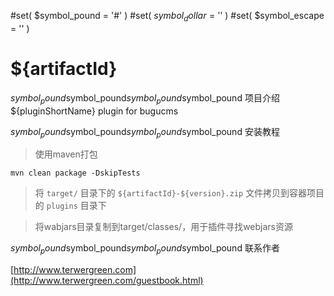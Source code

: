 #set( $symbol_pound = '#' )
#set( $symbol_dollar = '$' )
#set( $symbol_escape = '\' )
# ${artifactId}

$symbol_pound$symbol_pound$symbol_pound$symbol_pound 项目介绍
${pluginShortName} plugin for bugucms

$symbol_pound$symbol_pound$symbol_pound$symbol_pound 安装教程

> 使用maven打包

```
mvn clean package -DskipTests
```

> 将 ``target/`` 目录下的 ``${artifactId}-${version}.zip`` 文件拷贝到容器项目的 ``plugins`` 目录下

> 将wabjars目录复制到target/classes/，用于插件寻找webjars资源

$symbol_pound$symbol_pound$symbol_pound$symbol_pound 联系作者

[http://www.terwergreen.com](http://www.terwergreen.com/guestbook.html)